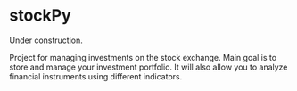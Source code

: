 # stockPy

Under construction.

Project for managing investments on the stock exchange. Main goal is to store and manage your investment portfolio. 
It will also allow you to analyze financial instruments using different indicators.
